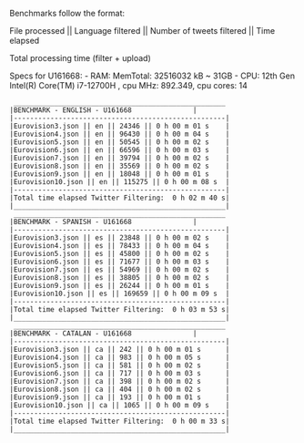 Benchmarks follow the format:

File processed || Language filtered || Number of tweets filtered || Time elapsed

Total processing time (filter + upload)


Specs for U161668:
	- RAM: MemTotal: 32516032 kB ~ 31GB
	- CPU: 12th Gen Intel(R) Core(TM) i7-12700H , cpu MHz: 892.349, cpu cores: 14




	 ____________________________________________________
	|BENCHMARK - ENGLISH - U161668			     |
	|----------------------------------------------------|
	|Eurovision3.json || en || 24346 || 0 h 00 m 01 s    |
	|Eurovision4.json || en || 96430 || 0 h 00 m 04 s    |
	|Eurovision5.json || en || 50545 || 0 h 00 m 02 s    |
	|Eurovision6.json || en || 66596 || 0 h 00 m 03 s    |
	|Eurovision7.json || en || 39794 || 0 h 00 m 02 s    |
	|Eurovision8.json || en || 35569 || 0 h 00 m 02 s    |
	|Eurovision9.json || en || 18048 || 0 h 00 m 01 s    |
	|Eurovision10.json || en || 115275 || 0 h 00 m 08 s  |
	|----------------------------------------------------|
	|Total time elapsed Twitter Filtering:  0 h 02 m 40 s|
	|____________________________________________________|
	 ____________________________________________________
	|BENCHMARK - SPANISH - U161668			     |
	|----------------------------------------------------|
	|Eurovision3.json || es || 23848 || 0 h 00 m 02 s    |
	|Eurovision4.json || es || 78433 || 0 h 00 m 04 s    |
	|Eurovision5.json || es || 45800 || 0 h 00 m 02 s    |
	|Eurovision6.json || es || 71677 || 0 h 00 m 03 s    |
	|Eurovision7.json || es || 54969 || 0 h 00 m 02 s    |
	|Eurovision8.json || es || 38805 || 0 h 00 m 02 s    |
	|Eurovision9.json || es || 26244 || 0 h 00 m 01 s    |
	|Eurovision10.json || es || 169659 || 0 h 00 m 09 s  |
	|----------------------------------------------------|
	|Total time elapsed Twitter Filtering:  0 h 03 m 53 s|
	|____________________________________________________|
	 ____________________________________________________
	|BENCHMARK - CATALAN - U161668			     |
	|----------------------------------------------------|
	|Eurovision3.json || ca || 242 || 0 h 00 m 01 s      |
	|Eurovision4.json || ca || 983 || 0 h 00 m 05 s      |
	|Eurovision5.json || ca || 581 || 0 h 00 m 02 s      |
	|Eurovision6.json || ca || 717 || 0 h 00 m 03 s      |
	|Eurovision7.json || ca || 398 || 0 h 00 m 02 s      |
	|Eurovision8.json || ca || 404 || 0 h 00 m 02 s      |
	|Eurovision9.json || ca || 193 || 0 h 00 m 01 s      |
	|Eurovision10.json || ca || 1065 || 0 h 00 m 09 s    |
	|----------------------------------------------------|
	|Total time elapsed Twitter Filtering:  0 h 00 m 33 s|
	|____________________________________________________|

